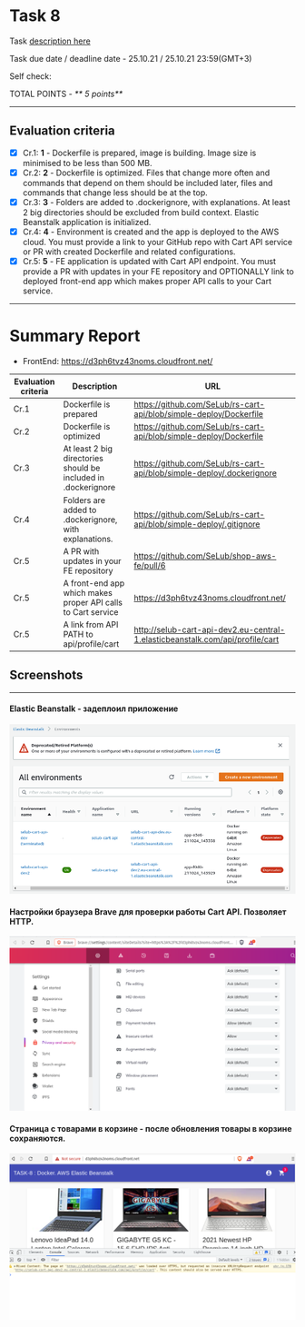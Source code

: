 # __Task 8__

Task [description here](https://github.com/EPAM-JS-Competency-center/cloud-development-course-initial/blob/new-tasks/task8-cart-api-docker-elastic-beanstalk/task.md)

Task due date / deadline date - 25.10.21 / 25.10.21 23:59(GMT+3)

Self check:
 
 TOTAL POINTS - _** 5 points**_
 
-----------
## __Evaluation criteria__

- [x] Cr.1: **1** - Dockerfile is prepared, image is building. Image size is minimised to be less than 500 MB.
- [x] Cr.2: **2** - Dockerfile is optimized. Files that change more often and commands that depend on them should be included later, files and commands that change less should be at the top.
- [x] Cr.3: **3** - Folders are added to .dockerignore, with explanations. At least 2 big directories should be excluded from build context. Elastic Beanstalk application is initialized.
- [x] Cr.4: **4** - Environment is created and the app is deployed to the AWS cloud. You must provide a link to your GitHub repo with Cart API service or PR with created Dockerfile and related configurations.
- [x] Cr.5: **5** - FE application is updated with Cart API endpoint. You must provide a PR with updates in your FE repository and OPTIONALLY link to deployed front-end app which makes proper API calls to your Cart service.

------------

# __Summary Report__

* FrontEnd: https://d3ph6tvz43noms.cloudfront.net/ 


Evaluation criteria   | Description | URL 
-------|--------------|-----
Cr.1 | Dockerfile is prepared | https://github.com/SeLub/rs-cart-api/blob/simple-deploy/Dockerfile
Cr.2 | Dockerfile is optimized | https://github.com/SeLub/rs-cart-api/blob/simple-deploy/Dockerfile
Cr.3 | At least 2 big directories should be included in .dockerignore | https://github.com/SeLub/rs-cart-api/blob/simple-deploy/.dockerignore
Cr.4 | Folders are added to .dockerignore, with explanations. | https://github.com/SeLub/rs-cart-api/blob/simple-deploy/.gitignore
Cr.5 | A PR with updates in your FE repository | https://github.com/SeLub/shop-aws-fe/pull/6
Cr.5 | A front-end app which makes proper API calls to Cart service | https://d3ph6tvz43noms.cloudfront.net/
Cr.5 | A link from API PATH to api/profile/cart | http://selub-cart-api-dev2.eu-central-1.elasticbeanstalk.com/api/profile/cart

## Screenshots 

------------
#### **Elastic Beanstalk** -  задеплоил приложение

![Elastic Beanstalk](eb.png)

#### Настройки браузера Brave для проверки работы Cart API. Позволяет HTTP.

![Brave Settings](brave_settings.png)

#### **Страница с товарами в корзине** - после обновления товары в корзине сохраняются.

![Cart after Page Refresh](cart_after_refresh.png)